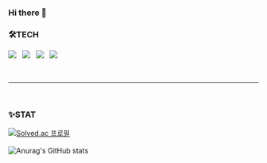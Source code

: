 ### Hi there 👋
<h3><b>🛠TECH</b></h3>

<p>
<img src="https://img.shields.io/badge/Kotlin-7F52FF?style=flat-square&logo=kotlin&logoColor=white"/> &nbsp 
<img src="https://img.shields.io/badge/JavaScript-F7DF1E?style=flat-square&logo=javascript&logoColor=white"/> &nbsp 
<img src="https://img.shields.io/badge/Python-3776AB?style=flat-square&logo=python&logoColor=white"/> &nbsp 
<img src="https://img.shields.io/badge/C++-00599C?style=flat-square&logo=c%2B%2B&logoColor=white"/></a> &nbsp 
</p>
<br>
<hr>
<br>
<h3><b>✨STAT</b></h3>

[![Solved.ac
프로필](http://mazassumnida.wtf/api/mini/generate_badge?boj=sdu07024)](https://solved.ac/sdu07024)
<br>
<br>
![Anurag's GitHub stats](https://github-readme-stats.vercel.app/api?username=sdu07024&count_private=true&show_icons=true)

<!--
**sdu07024/sdu07024** is a ✨ _special_ ✨ repository because its `README.md` (this file) appears on your GitHub profile.

Here are some ideas to get you started:

- 🔭 I’m currently working on ...
- 🌱 I’m currently learning ...
- 👯 I’m looking to collaborate on ...
- 🤔 I’m looking for help with ...
- 💬 Ask me about ...
- 📫 How to reach me: ...
- 😄 Pronouns: ...
- ⚡ Fun fact: ...
-->

